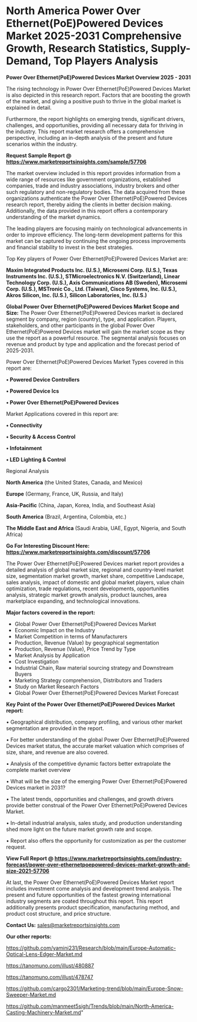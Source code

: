 # North America Power Over Ethernet(PoE)Powered Devices Market 2025-2031 Comprehensive Growth, Research Statistics, Supply-Demand,  Top Players Analysis

<Strong> Power Over Ethernet(PoE)Powered Devices Market Overview 2025 - 2031</strong>

The rising technology in Power Over Ethernet(PoE)Powered Devices Market is also depicted in this research report. Factors that are boosting the growth of the market, and giving a positive push to thrive in the global market is explained in detail.

Furthermore, the report highlights on emerging trends, significant drivers, challenges, and opportunities, providing all necessary data for thriving in the industry. This report market research offers a comprehensive perspective, including an in-depth analysis of the present and future scenarios within the industry.

<strong>Request Sample Report @ <a href=https://www.marketreportsinsights.com/sample/57706>https://www.marketreportsinsights.com/sample/57706</a></strong>

The market overview included in this report provides information from a wide range of resources like government organizations, established companies, trade and industry associations, industry brokers and other such regulatory and non-regulatory bodies. The data acquired from these organizations authenticate the Power Over Ethernet(PoE)Powered Devices research report, thereby aiding the clients in better decision making. Additionally, the data provided in this report offers a contemporary understanding of the market dynamics.

The leading players are focusing mainly on technological advancements in order to improve efficiency. The long-term development patterns for this market can be captured by continuing the ongoing process improvements and financial stability to invest in the best strategies.

Top Key players of Power Over Ethernet(PoE)Powered Devices Market are:

<strong>Maxim Integrated Products Inc. (U.S.), Microsemi Corp. (U.S.), Texas Instruments Inc. (U.S.), STMicroelectronics N.V. (Switzerland), Linear Technology Corp. (U.S.), Axis Communications AB (Sweden), Microsemi Corp. (U.S.), MSTronic Co., Ltd. (Taiwan), Cisco Systems, Inc. (U.S.), Akros Silicon, Inc. (U.S.), Silicon Laboratories, Inc. (U.S.)</strong>

<strong><b>Global Power Over Ethernet(PoE)Powered Devices Market Scope and Size:</b></strong>
The Power Over Ethernet(PoE)Powered Devices market is declared segment by company, region (country), type, and application. Players, stakeholders, and other participants in the global Power Over Ethernet(PoE)Powered Devices market will gain the market scope as they use the report as a powerful resource. The segmental analysis focuses on revenue and product by type and application and the forecast period of 2025-2031.

Power Over Ethernet(PoE)Powered Devices Market Types covered in this report are:

<strong>• Powered Device Controllers

• Powered Device Ics

• Power Over Ethernet(PoE)Powered Devices</strong>

Market Applications covered in this report are:

<strong>• Connectivity

• Security & Access Control

• Infotainment

• LED Lighting & Control</strong> 

Regional Analysis

<strong>North America</strong> (the United States, Canada, and Mexico)

<strong>Europe</strong> (Germany, France, UK, Russia, and Italy)

<strong>Asia-Pacific</strong> (China, Japan, Korea, India, and Southeast Asia)

<strong>South America</strong> (Brazil, Argentina, Colombia, etc.)

<strong>The Middle East and Africa</strong> (Saudi Arabia, UAE, Egypt, Nigeria, and South Africa)

<strong>Go For Interesting Discount Here: <a href=https://www.marketreportsinsights.com/discount/57706>https://www.marketreportsinsights.com/discount/57706</a></strong>

The Power Over Ethernet(PoE)Powered Devices market report provides a detailed analysis of global market size, regional and country-level market size, segmentation market growth, market share, competitive Landscape, sales analysis, impact of domestic and global market players, value chain optimization, trade regulations, recent developments, opportunities analysis, strategic market growth analysis, product launches, area marketplace expanding, and technological innovations.

<strong><b>Major factors covered in the report:</b></strong>
<ul>
  <li>Global Power Over Ethernet(PoE)Powered Devices Market </li>
  <li>Economic Impact on the Industry</li>
  <li>Market Competition in terms of Manufacturers</li>
  <li>Production, Revenue (Value) by geographical segmentation</li>
  <li>Production, Revenue (Value), Price Trend by Type</li>
  <li>Market Analysis by Application</li>
  <li>Cost Investigation</li>
  <li>Industrial Chain, Raw material sourcing strategy and Downstream Buyers</li>
  <li>Marketing Strategy comprehension, Distributors and Traders</li>
  <li>Study on Market Research Factors</li>
  <li>Global Power Over Ethernet(PoE)Powered Devices Market Forecast</li>
</ul>

<strong><b>Key Point of the Power Over Ethernet(PoE)Powered Devices Market report:</b></strong>

• Geographical distribution, company profiling, and various other market segmentation are provided in the report.

• For better understanding of the global Power Over Ethernet(PoE)Powered Devices market status, the accurate market valuation which comprises of size, share, and revenue are also covered.

• Analysis of the competitive dynamic factors better extrapolate the complete market overview

• What will be the size of the emerging Power Over Ethernet(PoE)Powered Devices market in 2031?

• The latest trends, opportunities and challenges, and growth drivers provide better construal of the Power Over Ethernet(PoE)Powered Devices Market.

• In-detail industrial analysis, sales study, and production understanding shed more light on the future market growth rate and scope.

• Report also offers the opportunity for customization as per the customer request.

<strong><b>View Full Report @ <a href=https://www.marketreportsinsights.com/industry-forecast/power-over-ethernetpoepowered-devices-market-growth-and-size-2021-57706>https://www.marketreportsinsights.com/industry-forecast/power-over-ethernetpoepowered-devices-market-growth-and-size-2021-57706</a></b></strong>


At last, the Power Over Ethernet(PoE)Powered Devices Market report includes investment come analysis and development trend analysis. The present and future opportunities of the fastest growing international industry segments are coated throughout this report. This report additionally presents product specification, manufacturing method, and product cost structure, and price structure.

<strong>Contact Us:</strong>
sales@marketreportsinsights.com

<strong>Our other reports:</strong>

<a href=https://github.com/yamini231/Research/blob/main/Europe-Automatic-Optical-Lens-Edger-Market.md>https://github.com/yamini231/Research/blob/main/Europe-Automatic-Optical-Lens-Edger-Market.md</a>

<a href=https://tanomuno.com/illust/480887>https://tanomuno.com/illust/480887</a>

<a href=https://tanomuno.com/illust/478747>https://tanomuno.com/illust/478747</a>

<a href=https://github.com/cargo2301/Marketing-trend/blob/main/Europe-Snow-Sweeper-Market.md>https://github.com/cargo2301/Marketing-trend/blob/main/Europe-Snow-Sweeper-Market.md</a>

<a href=https://github.com/manmeet5sigh/Trends/blob/main/North-America-Casting-Machinery-Market.md>https://github.com/manmeet5sigh/Trends/blob/main/North-America-Casting-Machinery-Market.md</a>"
